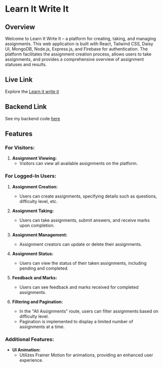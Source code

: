 # Learn It Write It

## Overview

Welcome to Learn It Write It – a platform for creating, taking, and managing assignments. This web application is built with React, Tailwind CSS, Daisy UI, MongoDB, Node.js, Express.js, and Firebase for authentication. The platform facilitates the assignment creation process, allows users to take assignments, and provides a comprehensive overview of assignment statuses and results.

## Live Link

Explore the [Learn it write it](https://glistening-nasturtium-e44e6f.netlify.app)

## Backend Link
See my backend code [here](https://github.com/ashraful2430/assignment-website-server)
## Features

### For Visitors:

1. **Assignment Viewing:**
   - Visitors can view all available assignments on the platform.

### For Logged-In Users:

1. **Assignment Creation:**

   - Users can create assignments, specifying details such as questions, difficulty level, etc.

2. **Assignment Taking:**

   - Users can take assignments, submit answers, and receive marks upon completion.

3. **Assignment Management:**

   - Assignment creators can update or delete their assignments.

4. **Assignment Status:**

   - Users can view the status of their taken assignments, including pending and completed.

5. **Feedback and Marks:**

   - Users can see feedback and marks received for completed assignments.

6. **Filtering and Pagination:**
   - In the "All Assignments" route, users can filter assignments based on difficulty level.
   - Pagination is implemented to display a limited number of assignments at a time.

### Additional Features:

- **UI Animation:**
  - Utilizes Framer Motion for animations, providing an enhanced user experience.
